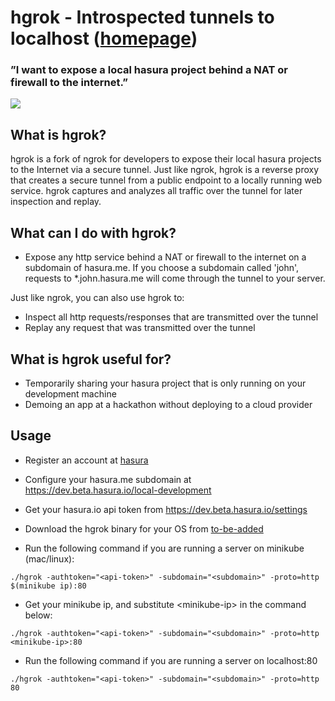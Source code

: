 # hgrok - Introspected tunnels to localhost ([homepage](https://beta.hasura.io))
### ”I want to expose a local hasura project behind a NAT or firewall to the internet.”
![](https://dev.beta.hasura.io/rstatic/dist/d381a3c91a318589ac4b383222295d17.png)

## What is hgrok?
hgrok is a fork of ngrok for developers to expose their local hasura projects to the Internet via a secure tunnel.
Just like ngrok, hgrok is a reverse proxy that creates a secure tunnel from a public endpoint to a locally running web service. hgrok captures and analyzes all traffic over the tunnel for later inspection and replay.

## What can I do with hgrok?
- Expose any http service behind a NAT or firewall to the internet on a subdomain of hasura.me. If you choose a subdomain called 'john', requests to \*.john.hasura.me will come through the tunnel to your server.

Just like ngrok, you can also use hgrok to:
- Inspect all http requests/responses that are transmitted over the tunnel
- Replay any request that was transmitted over the tunnel


## What is hgrok useful for?
- Temporarily sharing your hasura project that is only running on your development machine
- Demoing an app at a hackathon without deploying to a cloud provider


## Usage
- Register an account at [hasura](https://beta.hasura.io)
- Configure your hasura.me subdomain at https://dev.beta.hasura.io/local-development
- Get your hasura.io api token from https://dev.beta.hasura.io/settings
- Download the hgrok binary for your OS from [to-be-added](#)

- Run the following command if you are running a server on minikube (mac/linux):

```
./hgrok -authtoken="<api-token>" -subdomain="<subdomain>" -proto=http $(minikube ip):80 
```

- Get your minikube ip, and substitute \<minikube-ip> in the command below:

```
./hgrok -authtoken="<api-token>" -subdomain="<subdomain>" -proto=http <minikube-ip>:80 
```

- Run the following command if you are running a server on localhost:80

```
./hgrok -authtoken="<api-token>" -subdomain="<subdomain>" -proto=http 80 
```
